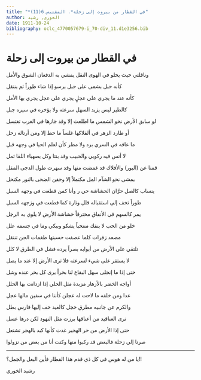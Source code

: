 ```yaml
---
title: "*في القطار من بيروت إلى زحلة*. المقتبس 6(11)"
author: الخوري, رشيد
date: 1911-10-24
bibliography: oclc_4770057679-i_70-div_11.d1e3256.bib
---
```




#  في القطار   من بيروت إلى زحلة 


 وناقلتي حيث يحلو في الهوى النقل   يمشي به الدفعان الشوق والأمل  

 كأنه جبل يشمي على جبل   يرسو إذا شاء طوراً ثم ينتقل  

 كأنه عند ما يجري على عجلٍ   يجري على عجل يجري بها الأمل  

 كالطير ليس يزيد السهل سرعته   ولا يؤخره في سيره جبل  

 لو سابق الأرض نحو الشمس ما اطلعت   إلا وقد جازها في الغرب تغتسل  

 أو طارد الزهر في ألفلاكها غلساً   ما حط إلا ومن أرتاله زحل  

 ما عاقه في السري برد ولا مطر   كأن لعلم الحيا في وجهه قبل  

 لا أنس فيه ركوبي والحبيب وقد   بنتا وكل بصهباء اللقا ثمل  

 قمنا عن (البور) والأفلاك قد غمضت   منها وقد سهرت طول الدجى المقل  

 يمشي نحو الشآم المل مكتملاً   إلا وجفن الضحى بالنور مكتحل  

 ينساب كالصل حرَّان الحشاشة حي   ر وأنا كمن قطعت في وجهه السبل  

 طوراً تخف إلى استقباله قلل   وتارة كما قطعت في وزجهه السبل  

 يمر كالسهم في الأنفاق مخترقاً   حشاشة الأرض لا يلوي به الرجل  

 خلو من الحب لا ينفك منتحباً   يشكو ويبكي وما في جسمه علل  

 مصعد زفرات كلما عصفت   حسبتها طغمات الجن تنتقل  

 تلتقي على الأرض من أبوابه بصراً   يرده فشل في الطرق لا كلل  

 لا يستقر على شيء لسرعته   فلا ترى الأرض إلا عند ما يصل  

 حتى إذا ما إنجلى سهل البقاع لنا   بحراً يرى كل بحر عنده وشل  

 أواجه الخضر بالأزهار مزبدة   مثل الحلي إذا ازدانت بها الحلل  

 عدا ومن خلفه ما لاحت له عجلن   كأننا في سفين مالها عجل  

 والكرم عن جانبيه مطرق خجل   كالغيد خف إليها فارس بطل  
 
 ترى العناقيد من أعناقها برزت   مثل  النهود  لكن درها عسل  

 حتى إذا الأرض من حر الهجير غدت   كأنها كبد بالهجر تشتعل  
 
 صرنا إلى زحلة فالبعض قد ركبوا   منها وكنت أنا من بعض من نزولوا  
 * * * 
 يا من له هوس في كل ذي قدم   هذا القطار فأين البغل والجمل؟!!  

 رشيد  الخوري 
